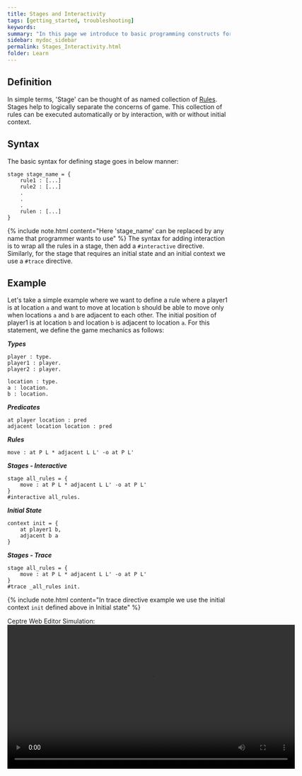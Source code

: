 ```yaml
---
title: Stages and Interactivity
tags: [getting_started, troubleshooting]
keywords:
summary: "In this page we introduce to basic programming constructs for ceptre language - Stages"
sidebar: mydoc_sidebar
permalink: Stages_Interactivity.html
folder: Learn
---
```


## Definition

In simple terms, 'Stage' can be thought of as named collection of [Rules](Rules.html). Stages help to logically separate the concerns of game. This collection of rules can be executed automatically or by interaction, with or without initial context. 

## Syntax

The basic syntax for defining stage goes in below manner:
```
stage stage_name = {
    rule1 : [...]
    rule2 : [...]
    .
    .
    .
    rulen : [...]
}
```

{% include note.html content="Here 'stage_name' can be replaced by any name that programmer wants to use" %}
The syntax for adding interaction is to wrap all the rules in a stage, then add a `#interactive` directive. Similarly, for the stage that requires an initial state and an initial context we use a `#trace` directive.


## Example

Let's take a simple example where we want to define a rule where a player1 is at location `a` and want to move at location `b` should be able to move only when locations `a` and `b` are adjacent to each other. The initial position of player1 is at location `b` and location `b` is adjacent to location `a`. For this statement, we define the game mechanics as follows:

***Types***
```
player : type.
player1 : player.
player2 : player.

location : type.
a : location.
b : location.
```

***Predicates***
```
at player location : pred
adjacent location location : pred
```

***Rules***
```
move : at P L * adjacent L L' -o at P L'
```

***Stages - Interactive***
```
stage all_rules = {
    move : at P L * adjacent L L' -o at P L'
}
#interactive all_rules.
```

***Initial State***
```
context init = {
    at player1 b,
    adjacent b a
}
```

***Stages - Trace***

```
stage all_rules = {
    move : at P L * adjacent L L' -o at P L'
}
#trace _all_rules init.
```
{% include note.html content="In trace directive example we use the initial context `init` defined above in Initial state" %}

Ceptre Web Editor Simulation:
<video width = "650" controls>
    <source src = "https://user-images.githubusercontent.com/42487202/146407727-de91b1f3-7336-447a-bd8d-771533514b0f.mov">
</video>
